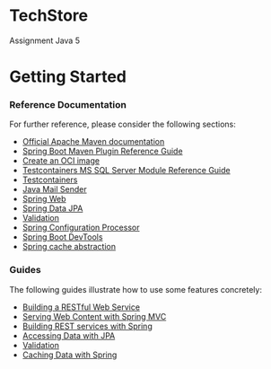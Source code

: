 # TechStore
Assignment Java 5

# Getting Started

### Reference Documentation

For further reference, please consider the following sections:

* [Official Apache Maven documentation](https://maven.apache.org/guides/index.html)
* [Spring Boot Maven Plugin Reference Guide](https://docs.spring.io/spring-boot/docs/3.0.6/maven-plugin/reference/html/)
* [Create an OCI image](https://docs.spring.io/spring-boot/docs/3.0.6/maven-plugin/reference/html/#build-image)
* [Testcontainers MS SQL Server Module Reference Guide](https://www.testcontainers.org/modules/databases/mssqlserver/)
* [Testcontainers](https://www.testcontainers.org/)
* [Java Mail Sender](https://docs.spring.io/spring-boot/docs/3.0.6/reference/htmlsingle/#io.email)
* [Spring Web](https://docs.spring.io/spring-boot/docs/3.0.6/reference/htmlsingle/#web)
* [Spring Data JPA](https://docs.spring.io/spring-boot/docs/3.0.6/reference/htmlsingle/#data.sql.jpa-and-spring-data)
* [Validation](https://docs.spring.io/spring-boot/docs/3.0.6/reference/htmlsingle/#io.validation)
* [Spring Configuration Processor](https://docs.spring.io/spring-boot/docs/3.0.6/reference/htmlsingle/#appendix.configuration-metadata.annotation-processor)
* [Spring Boot DevTools](https://docs.spring.io/spring-boot/docs/3.0.6/reference/htmlsingle/#using.devtools)
* [Spring cache abstraction](https://docs.spring.io/spring-boot/docs/3.0.6/reference/htmlsingle/#io.caching)

### Guides

The following guides illustrate how to use some features concretely:

* [Building a RESTful Web Service](https://spring.io/guides/gs/rest-service/)
* [Serving Web Content with Spring MVC](https://spring.io/guides/gs/serving-web-content/)
* [Building REST services with Spring](https://spring.io/guides/tutorials/rest/)
* [Accessing Data with JPA](https://spring.io/guides/gs/accessing-data-jpa/)
* [Validation](https://spring.io/guides/gs/validating-form-input/)
* [Caching Data with Spring](https://spring.io/guides/gs/caching/)
